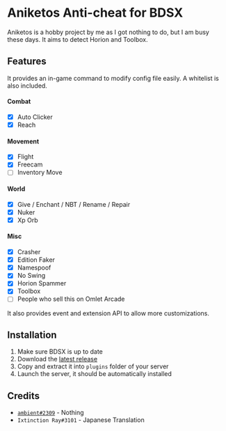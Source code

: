 # Aniketos Anti-cheat for BDSX

Aniketos is a hobby project by me as I got nothing to do, but I am busy these days. It aims to detect Horion and Toolbox.

## Features

It provides an in-game command to modify config file easily. A whitelist is also included.

#### Combat
- [x] Auto Clicker
- [x] Reach
#### Movement
- [x] Flight
- [x] Freecam
- [ ] Inventory Move
#### World
- [x] Give / Enchant / NBT / Rename / Repair
- [x] Nuker
- [x] Xp Orb
#### Misc
- [x] Crasher
- [x] Edition Faker
- [x] Namespoof
- [x] No Swing
- [x] Horion Spammer
- [x] Toolbox
- [ ] People who sell this on Omlet Arcade

It also provides event and extension API to allow more customizations.

## Installation
1. Make sure BDSX is up to date
2. Download the [latest release](https://github.com/Rjlintkh/bdsx-aniketos/releases/latest/download/aniketos.zip)
3. Copy and extract it into `plugins` folder of your server
4. Launch the server, it should be automatically installed

## Credits
- [`ambient#2309`](https://github.com/ambiennt) - Nothing
- `Ixtinction Ray#3101` - Japanese Translation